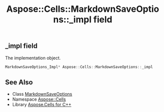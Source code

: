 ﻿---
title: Aspose::Cells::MarkdownSaveOptions::_impl field
linktitle: _impl
second_title: Aspose.Cells for C++ API Reference
description: 'Aspose::Cells::MarkdownSaveOptions::_impl field. The implementation object in C++.'
type: docs
weight: 2100
url: /cpp/aspose.cells/markdownsaveoptions/_impl/
---
## _impl field


The implementation object.

```cpp
MarkdownSaveOptions_Impl* Aspose::Cells::MarkdownSaveOptions::_impl
```

## See Also

* Class [MarkdownSaveOptions](../)
* Namespace [Aspose::Cells](../../)
* Library [Aspose.Cells for C++](../../../)
